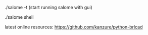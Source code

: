 

./salome -t (start running salome with gui)

./salome shell


latest online resources: https://github.com/kanzure/python-brlcad
